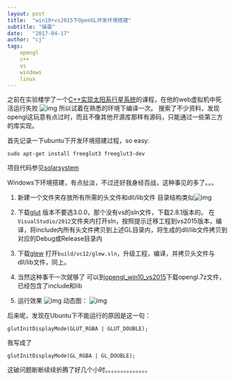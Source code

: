 ```yaml
---
layout: post
title:  "win10+vs2015下OpenGL开发环境搭建"
subtitle: "操蛋"
date:   "2017-04-17" 
author: "cj"
tags:
    opengl
    c++
    vs
    windows
    linux
---
```


之前在实验楼学了一个[C++实现太阳系行星系统](https://www.shiyanlou.com/courses/558)的课程，在他的web虚拟机中死活运行失败
![img](https://wangyapeng-me-1251421422.cos.ap-shanghai.myqcloud.com/solar_system_execute_error.png)
所以试着在熟悉的环境下编译一次。
搜索了不少资料，发现opengl这玩意有点过时，而且不像其他开源库那样有源码，只能通过一些第三方的库实现。

首先记录一下ubuntu下开发环境搭建过程，so easy:

`sudo apt-get install freeglut3 freeglut3-dev`

项目代码参见[solarsystem](https://github.com/captainwong/shiyanlou_cpp/tree/master/solarsystem)

Windows下环境搭建，有点扯淡，不过还好我身经百战，这种事见的多了。。。

1. 新建一个文件夹存放所有所需的头文件和dll/lib文件
    目录结构类似![img](https://wangyapeng-me-1251421422.cos.ap-shanghai.myqcloud.com/opengl_file_structure.png)
    
2. 下载[glut](http://freeglut.sourceforge.net/index.php#download)
    版本不要选3.0.0，那个没有vs的sln文件，下载2.8.1版本的。
    在`VisualStudio/2012`文件夹内打开sln，按照提示迁移工程到vs2015版本，编译，将include内所有头文件拷贝到上述GL目录内，将生成的dll/lib文件拷贝到对应的Debug或Release目录内

3. 下载[glew](http://glew.sourceforge.net/)
    打开`build/vc12/glew.sln`，升级工程，编译，并拷贝头文件与dll/lib文件，同上。

4. 当然这种事干一次就够了
    可以到[opengl_win10_vs2015](https://github.com/captainwong/opengl_win10_vs2015)下载opengl.7z文件，已经包含了include和lib

5. 运行效果
    ![img](https://wangyapeng-me-1251421422.cos.ap-shanghai.myqcloud.com/solar_system.png)
    动态图：
    ![img](https://wangyapeng-me-1251421422.cos.ap-shanghai.myqcloud.com/solar_system.gif)

后来呢，发现在Ubuntu下不能运行的原因是这一句：

`glutInitDisplayMode(GLUT_RGBA | GLUT_DOUBLE);`

我写成了

`glutInitDisplayMode(GL_RGBA | GL_DOUBLE);`

这破问题断断续续折腾了好几个小时。。。。。。。。。。。。。。
